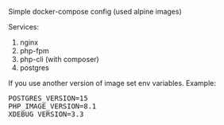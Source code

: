 Simple docker-compose config (used alpine images)

Services:
1. nginx
2. php-fpm
3. php-cli (with composer)
4. postgres

If you use another version of image set env variables.
Example:
<pre>
POSTGRES_VERSION=15
PHP_IMAGE_VERSION=8.1
XDEBUG_VERSION=3.3
</pre>

